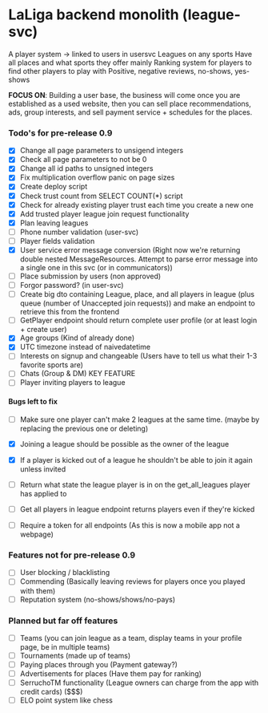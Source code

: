 # LaLiga backend monolith (league-svc)
A player system -> linked to users in usersvc
Leagues on any sports
Have all places and what sports they offer mainly
Ranking system for players to find other players to play with
Positive, negative reviews, no-shows, yes-shows

**FOCUS ON**: Building a user base, the business will come once you are established as a used website, then you can sell place recommendations, ads, group interests, and sell payment service + schedules for the places.


### Todo's for pre-release 0.9
- [x] Change all page parameters to unsigend integers
- [x] Check all page parameters to not be 0
- [x] Change all id paths to unsigned integers
- [x] Fix multiplication overflow panic on page sizes
- [x] Create deploy script
- [x] Check trust count from SELECT COUNT(*) script
- [x] Check for already existing player trust each time you create a new one
- [x] Add trusted player league join request functionality
- [x] Plan leaving leagues
- [ ] Phone number validation (user-svc)
- [ ] Player fields validation 
- [x] User service error message conversion (Right now we're returning double nested MessageResources. Attempt to parse error message into a single one in this svc (or in communicators))
- [ ] Place submission by users (non approved)
- [ ] Forgor password? (in user-svc)
- [ ] Create big dto containing League, place, and all players in league (plus queue (number of Unaccepted join requests)) and make an endpoint to retrieve this from the frontend
- [ ] GetPlayer endpoint should return complete user profile (or at least login + create user)
- [x] Age groups (Kind of already done)
- [x] UTC timezone instead of naivedatetime
- [ ] Interests on signup and changeable (Users have to tell us what their 1-3 favorite sports are)
- [ ] Chats (Group & DM) KEY FEATURE
- [ ] Player inviting players to league

#### Bugs left to fix
- [ ] Make sure one player can't make 2 leagues at the same time. (maybe by replacing the previous one or deleting)
- [x] Joining a league should be possible as the owner of the league
- [x] If a player is kicked out of a league he shouldn't be able to join it again unless invited 
- [ ] Return what state the league player is in on the get_all_leagues player has applied to
- [ ] Get all players in league endpoint returns players even if they're kicked
- [ ] Require a token for all endpoints (As this is now a mobile app not a webpage)


### Features not for pre-release 0.9
- [ ] User blocking / blacklisting
- [ ] Commending (Basically leaving reviews for players once you played with them)
- [ ] Reputation system (no-shows/shows/no-pays)

### Planned but far off features
- [ ] Teams (you can join league as a team, display teams in your profile page, be in multiple teams)
- [ ] Tournaments (made up of teams)
- [ ] Paying places through you (Payment gateway?)
- [ ] Advertisements for places (Have them pay for ranking)
- [ ] SerruchoTM functionality (League owners can charge from the app with credit cards) ($$$)
- [ ] ELO point system like chess